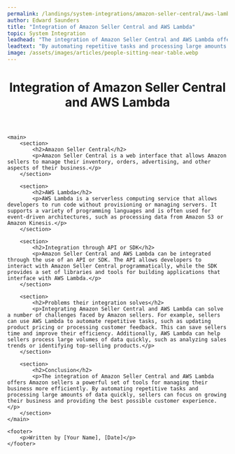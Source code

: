 ```yaml
---
permalink: /landings/system-integrations/amazon-seller-central/aws-lambda
author: Edward Saunders
title: "Integration of Amazon Seller Central and AWS Lambda"
topic: System Integration
leadhead: "The integration of Amazon Seller Central and AWS Lambda offers Amazon sellers a powerful set of tools for managing their business more efficiently"
leadtext: "By automating repetitive tasks and processing large amounts of data quickly, sellers can focus on growing their business and providing the best possible customer experience."
image: /assets/images/articles/people-sitting-near-table.webp
---
```

<div class="arttext">	<header>
		<h1>Integration of Amazon Seller Central and AWS Lambda</h1>
	</header>

	<main>
		<section>
			<h2>Amazon Seller Central</h2>
			<p>Amazon Seller Central is a web interface that allows Amazon sellers to manage their inventory, orders, advertising, and other aspects of their business.</p>
		</section>

		<section>
			<h2>AWS Lambda</h2>
			<p>AWS Lambda is a serverless computing service that allows developers to run code without provisioning or managing servers. It supports a variety of programming languages and is often used for event-driven architectures, such as processing data from Amazon S3 or Amazon Kinesis.</p>
		</section>

		<section>
			<h2>Integration through API or SDK</h2>
			<p>Amazon Seller Central and AWS Lambda can be integrated through the use of an API or SDK. The API allows developers to interact with Amazon Seller Central programmatically, while the SDK provides a set of libraries and tools for building applications that interface with AWS Lambda.</p>
		</section>

		<section>
			<h2>Problems their integration solves</h2>
			<p>Integrating Amazon Seller Central and AWS Lambda can solve a number of challenges faced by Amazon sellers. For example, sellers can use AWS Lambda to automate repetitive tasks, such as updating product pricing or processing customer feedback. This can save sellers time and improve their efficiency. Additionally, AWS Lambda can help sellers process large volumes of data quickly, such as analyzing sales trends or identifying top-selling products.</p>
		</section>

		<section>
			<h2>Conclusion</h2>
			<p>The integration of Amazon Seller Central and AWS Lambda offers Amazon sellers a powerful set of tools for managing their business more efficiently. By automating repetitive tasks and processing large amounts of data quickly, sellers can focus on growing their business and providing the best possible customer experience.</p>
		</section>
	</main>

	<footer>
		<p>Written by [Your Name], [Date]</p>
	</footer>
</div>